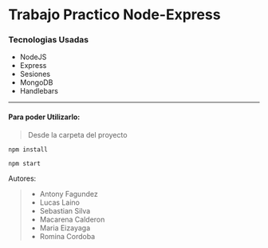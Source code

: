 # Trabajo Practico Node-Express

### Tecnologias Usadas

* NodeJS
* Express
* Sesiones
* MongoDB
* Handlebars

----------

#### Para poder Utilizarlo:

> Desde la carpeta del proyecto

```
npm install
```

```
npm start
```

Autores:

> * Antony Fagundez
> * Lucas Laino
> * Sebastian Silva
> * Macarena Calderon
> * Maria Eizayaga
> * Romina Cordoba

